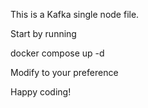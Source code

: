 This is a Kafka single node file.

Start by running

docker compose up -d

Modify to your preference

Happy coding!
